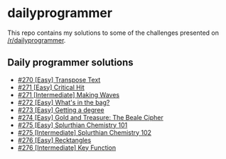 # dailyprogrammer

This repo contains my solutions to some of the challenges presented on [/r/dailyprogrammer][a].

## Daily programmer solutions

* [#270 [Easy] Transpose Text][270]
* [#271 [Easy] Critical Hit][271E]
* [#271 [Intermediate] Making Waves][271I]
* [#272 [Easy] What's in the bag?][272]
* [#273 [Easy] Getting a degree][273]
* [#274 [Easy] Gold and Treasure: The Beale Cipher][274]
* [#275 [Easy] Splurthian Chemistry 101][275E]
* [#275 [Intermediate] Splurthian Chemistry 102][275I]
* [#276 [Easy] Recktangles][276E]
* [#276 [Intermediate] Key Function][276I]

[a]: https://www.reddit.com/r/dailyprogrammer
[270]: https://redd.it/4msu2x
[271E]: https://redd.it/4nvrnx
[271I]: https://redd.it/4o74p3
[272]: https://redd.it/4oylbo
[273]: https://redd.it/4q35ip
[274]: https://redd.it/4r8fod
[275E]: https://redd.it/4savyr
[275I]: https://redd.it/4so25w
[276E]: https://redd.it/4tetif
[276I]: https://redd.it/4tqy5c
